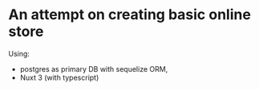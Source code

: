 # An attempt on creating basic online store

Using: 
- postgres as primary DB with sequelize ORM,
- Nuxt 3 (with typescript)